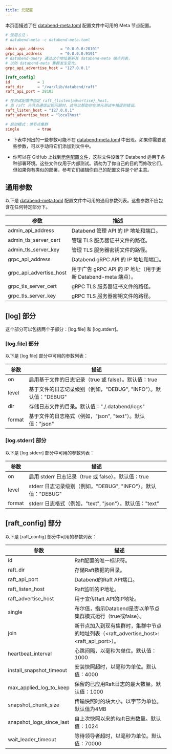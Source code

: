 ```yaml
---
title: 元配置
---
```


本页面描述了在 [databend-meta.toml](https://github.com/datafuselabs/databend/blob/main/scripts/distribution/configs/databend-meta.toml) 配置文件中可用的 Meta 节点配置。

```toml title='databend-meta.toml'
# 使用方法：
# databend-meta -c databend-meta.toml

admin_api_address       = "0.0.0.0:28101"
grpc_api_address        = "0.0.0.0:9191"
# databend-query 通过这个地址更新其 databend-meta 端点列表，
# 以防 databend-meta 集群发生变化。
grpc_api_advertise_host = "127.0.0.1"

[raft_config]
id            = 1
raft_dir      = "/var/lib/databend/raft"
raft_api_port = 28103

# 在测试配置中指定 raft_{listen|advertise}_host。
# 当 raft 元节点通信出现问题时，这可以帮助你在单元测试中捕捉到错误。
raft_listen_host = "127.0.0.1"
raft_advertise_host = "localhost"

# 启动模式：单节点集群
single        = true
```

- 下表中列出的一些参数可能不在 [databend-meta.toml](https://github.com/datafuselabs/databend/blob/main/scripts/distribution/configs/databend-meta.toml) 中出现。如果你需要这些参数，可以手动将它们添加到文件中。

- 你可以在 GitHub 上找到[示例配置文件](https://github.com/datafuselabs/databend/tree/main/scripts/ci/deploy/config)，这些文件设置了 Databend 适用于各种部署环境。这些文件仅用于内部测试。请勿为了你自己的目的而修改它们。但如果你有类似的部署，参考它们编辑你自己的配置文件是个好主意。

## 通用参数

以下是 [databend-meta.toml](https://github.com/datafuselabs/databend/blob/main/scripts/distribution/configs/databend-meta.toml) 配置文件中可用的通用参数列表。这些参数不应包含在任何特定部分下。

| 参数                              | 描述                                                                                           |
|-----------------------------------|------------------------------------------------------------------------------------------------|
| admin_api_address                 | Databend 管理 API 的 IP 地址和端口。                                                           |
| admin_tls_server_cert             | 管理 TLS 服务器证书文件的路径。                                                                |
| admin_tls_server_key              | 管理 TLS 服务器密钥文件的路径。                                                                |
| grpc_api_address                  | Databend gRPC API 的 IP 地址和端口。                                                           |
| grpc_api_advertise_host           | 用于广告 gRPC API 的 IP 地址（用于更新 Databend-meta 端点）。                                 |
| grpc_tls_server_cert              | gRPC TLS 服务器证书文件的路径。                                                                 |
| grpc_tls_server_key               | gRPC TLS 服务器密钥文件的路径。                                                                 | 

## [log] 部分

这个部分可以包括两个子部分：[log.file] 和 [log.stderr]。

### [log.file] 部分

以下是 [log.file] 部分中可用的参数列表：

| 参数      | 描述                                                                          |
|-----------|-------------------------------------------------------------------------------|
| on        | 启用基于文件的日志记录（true 或 false）。默认值：true                         |
| level     | 基于文件的日志记录级别（例如，"DEBUG", "INFO"）。默认值："DEBUG"              |
| dir       | 存储日志文件的目录。默认值："./.databend/logs"                                |
| format    | 基于文件的日志格式（例如，"json", "text"）。默认值："json"                    |

### [log.stderr] 部分

以下是 [log.stderr] 部分中可用的参数列表：

| 参数      | 描述                                                                        |
|-----------|-----------------------------------------------------------------------------|
| on        | 启用 stderr 日志记录（true 或 false）。默认值：true                         |
| level     | stderr 日志记录级别（例如，"DEBUG", "INFO"）。默认值："DEBUG"               |
| format    | stderr 日志格式（例如，"text", "json"）。默认值："text"                     |

## [raft_config] 部分

以下是 [raft_config] 部分中可用的参数列表：



| 参数                      | 描述                                                                                                                   |
|--------------------------|-----------------------------------------------------------------------------------------------------------------------|
| id                       | Raft配置的唯一标识符。                                                                                                 |
| raft_dir                 | 存储Raft数据的目录。                                                                                                  |
| raft_api_port            | Databend的Raft API端口。                                                                                              |
| raft_listen_host         | Raft监听的IP地址。                                                                                                     |
| raft_advertise_host      | 用于宣传Raft API的IP地址。                                                                                             |
| single                   | 布尔值，指示Databend是否以单节点集群模式运行（true或false）。                                                         |
| join                     | 新节点加入到现有集群时，集群中节点的地址列表（<raft_advertise_host>:<raft_api_port>）。                               |
| heartbeat_interval       | 心跳间隔，以毫秒为单位。默认值：1000                                                                                  |
| install_snapshot_timeout | 安装快照超时，以毫秒为单位。默认值：4000                                                                              |
| max_applied_log_to_keep  | 保留的已应用Raft日志的最大数量。默认值：1000                                                                          |
| snapshot_chunk_size      | 传输快照时的块大小，以字节为单位。默认值为4MB                                                                         |
| snapshot_logs_since_last | 自上次快照以来的Raft日志数量。默认值：1024                                                                            |
| wait_leader_timeout      | 等待领导者超时，以毫秒为单位。默认值：70000                                                                           |
